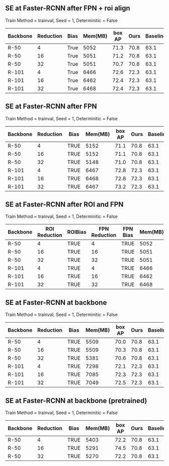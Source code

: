 ## SE at Faster-RCNN after FPN + roi align 
Train Method = trainval,  Seed = 1,   Determinitic = False 

| Backbone | Reduction | Bias  | Mem(MB) | box AP | Ours   | Baseline |
|----------|-----------|-------|---------|--------|--------|----------|
| R-50     | 4         | True  | 5052    | 71.3   | 70.8   | 63.1     |
| R-50     | 16        | True  | 5051    | 71.2   | 70.8   | 63.1     |
| R-50     | 32        | True  | 5051    | 70.7   | 70.8   | 63.1     |
| R-101    | 4         | True  | 6466    | 72.6   | 72.3   | 63.1     |
| R-101    | 16        | True  | 6462    | 72.4   | 72.3   | 63.1     |
| R-101    | 32        | True  | 6468    | 72.4   | 72.3   | 63.1     |



## SE at Faster-RCNN after FPN 
Train Method = trainval,  Seed = 1,   Determinitic = False 

| Backbone | Reduction | Bias  | Mem(MB) | box AP | Ours   | Baseline |
|----------|-----------|-------|---------|--------|--------|----------|
| R-50     | 4         | TRUE  | 5152    | 71.1   | 70.8   | 63.1     |
| R-50     | 16        | TRUE  | 5152    | 71.1   | 70.8   | 63.1     |
| R-50     | 32        | TRUE  | 5148    | 71.0   | 70.8   | 63.1     |
| R-101    | 4         | TRUE  | 6467    | 72.8   | 72.3   | 63.1     |
| R-101    | 16        | TRUE  | 6468    | 72.8   | 72.3   | 63.1     |
| R-101    | 32        | TRUE  | 6467    | 73.2   | 72.3   | 63.1     |

## SE at Faster-RCNN after ROI and FPN
Train Method = trainval,  Seed = 1,   Determinitic = False 

| Backbone | ROI Reduction | ROIBias  | FPN Reduction | FPN Bias  | Mem(MB) | box AP | Ours   | Baseline |
|----------|---------------|----------|---------------|-----------|---------|--------|--------|----------|
| R-50     | 4             | TRUE     | 4             | TRUE      | 5052    | 71.3   | 70.8   | 63.1     |
| R-50     | 16            | TRUE     | 16            | TRUE      | 5051    | 71.2   | 70.8   | 63.1     |
| R-50     | 32            | TRUE     | 32            | TRUE      | 5051    | 70.7   | 70.8   | 63.1     |
| R-101    | 4             | TRUE     | 4             | TRUE      | 6466    | 72.6   | 70.8   | 63.1     |
| R-101    | 16            | TRUE     | 16            | TRUE      | 6462    | 72.4   | 70.8   | 63.1     |
| R-101    | 32            | TRUE     | 32            | TRUE      | 6468    | 72.6   | 70.8   | 63.1     |


## SE at Faster-RCNN at backbone 
Train Method = trainval,  Seed = 1,   Determinitic = False 

| Backbone | Reduction | Bias  | Mem(MB) | box AP | Ours   | Baseline |
|----------|-----------|-------|---------|--------|--------|----------|
| R-50     | 4         | TRUE  | 5509    | 70.0   | 70.8   | 63.1     |
| R-50     | 16        | TRUE  | 5509    | 70.3   | 70.8   | 63.1     |
| R-50     | 32        | TRUE  | 5381    | 70.6   | 70.8   | 63.1     |
| R-101    | 4         | TRUE  | 7298    | 72.1   | 72.3   | 63.1     |
| R-101    | 16        | TRUE  | 7085    | 72.3   | 72.3   | 63.1     |
| R-101    | 32        | TRUE  | 7049    | 72.5   | 72.3   | 63.1     |



## SE at Faster-RCNN at backbone (pretrained)
Train Method = trainval,  Seed = 1,   Determinitic = False 

| Backbone | Reduction | Bias  | Mem(MB) | box AP | Ours   | Baseline |
|----------|-----------|-------|---------|--------|--------|----------|
| R-50     | 4         | TRUE  | 5403    | 72.2   | 70.8   | 63.1     |
| R-50     | 16        | TRUE  | 5291    | 74.5   | 70.8   | 63.1     |
| R-50     | 32        | TRUE  | 5270    | 72.2   | 70.8   | 63.1     |
